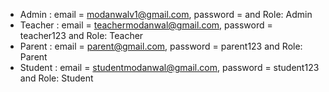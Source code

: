 

-   Admin : email = modanwalv1@gmail.com, password = and Role: Admin
-   Teacher : email = teachermodanwal@gmail.com, password = teacher123 and Role: Teacher
-   Parent : email = parent@gmail.com, password = parent123 and Role: Parent
-   Student : email = studentmodanwal@gmail.com, password = student123 and Role: Student
